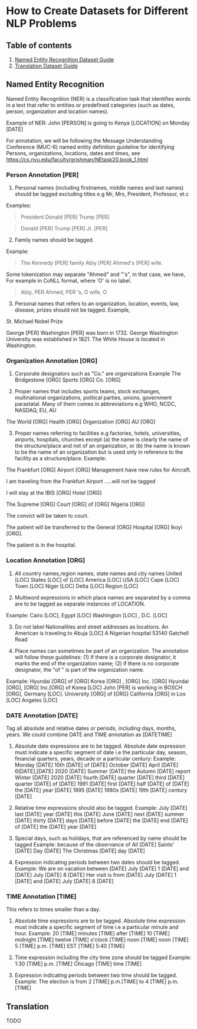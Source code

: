 # How to Create Datasets for Different NLP Problems

## Table of contents

1. [Named Entity Recognition Dataset Guide](#named-entity-recognition)
2. [Translation Dataset Guide](#Translation)


## Named Entity Recognition

Named Entity Recognition (NER) is a classification task that identifies words in a text that refer to entities or predefined categories (such as dates, person, organization and location names). 

Example of NER: John [PERSON] is going to Kenya [LOCATION] on Monday [DATE]

<use a diagram>

For annotation, we will be following the Message Understanding Conference (MUC-6) named entity definition guideline for identifying Persons, organizations, locations, dates and times, see https://cs.nyu.edu/faculty/grishman/NEtask20.book_1.html

### Person Annotation [PER]
1) Personal names (including firstnames, middle names and last names) should be tagged excluding titles e.g Mr, Mrs, President, Professor, et.c

Examples:

> President Donald [PER] Trump [PER]

> Donald [PER] Trump [PER] Jr. [PER]

2) Family names should be tagged.

Example:
 > The Kennedy [PER] family
 > Abiy [PER] Ahmed's [PER] wife. 

Some tokenization may separate "Ahmed" and "'s", in that case, we have, For example in CoNLL format, where 'O' is no label.

> Abiy, PER
> Ahmed, PER
> 's, O
> wife, O

3) Personal names that refers to an organization, location, events, law, disease, prizes should not be tagged. Example,

St. Michael
Nobel Prize

George [PER] Washington [PER] was born in 1732.
George Washington University was established in 1821.
The White House is located in Washington.


### Organization Annotation [ORG]
1) Corporate designators such as "Co." are organizations
Example
The Bridgestone [ORG] Sports [ORG] Co. [ORG]

2) Proper names that includes sports teams, stock exchanges, multinational organizations, political parties, unions, government parastatal. Many of them comes in abbreviations e.g WHO, NCDC, NASDAQ, EU, AU

The World [ORG] Health [ORG] Organization [ORG]
AU [ORG]

3) Proper names referring to facilities e.g factories, hotels, universities, airports, hospitals, churches except (a) the name is clearly the name of the structure/place and not of an organization, or (b) the name is known to be the name of an organization but is used only in reference to the facility as a structure/place. 
Example:

The Frankfurt [ORG] Airport [ORG] Management have new rules for Aircraft.

I am traveling from the Frankfurt Airport .....will not be tagged

I will stay at the IBIS [ORG] Hotel [ORG]

The Supreme [ORG] Court [ORG] of [ORG] Nigeria [ORG]

The convict will be taken to court.

The patient will be transferred to the General [ORG] Hospital [ORG] Ikoyi [ORG].

The patient is in the hospital.


### Location Annotation [ORG]

1) All country names,region names, state names and city names 
United [LOC] States [LOC] of [LOC] America [LOC]
USA [LOC]
Cape [LOC] Town [LOC]
Niger [LOC] Delta [LOC] Region [LOC]

2) Multiword expressions in which place names are separated by a comma are to be tagged as separate instances of LOCATION.

Example:
Cairo [LOC], Egypt [LOC]
Washington [LOC] , D.C. [LOC]

3) Do not label Nationalities and street addresses as locations.
 An American is traveling to Abuja [LOC]
 A Nigerian hospital
 53140 Gatchell Road

4) Place names can sometimes be part of an organization. The annotation will follow these guidelines: (1) If there is a corporate designator, it marks the end of the organization name; (2) if there is no corporate designator, the "of <place-name>" is part of the organization name.

Example:
Hyundai [ORG] of [ORG] Korea [ORG] , [ORG] Inc. [ORG]
Hyundai [ORG], [ORG] Inc.[ORG] of Korea [LOC]
John [PER] is working in BOSCH [ORG], Germany [LOC].
University [ORG] of [ORG] California [ORG] in Los [LOC] Angeles [LOC]



### DATE Annotation [DATE]
 Tag all absolute and relative dates or periods, including days, months, years. We could combine DATE and TIME annotation as [DATETIME]

1) Absolute date expressions are to be tagged. Absolute date expression must indicate a specific segment of date i.e the particular day, season, financial quarters, years, decade or a particular century:
Example:
Monday [DATE]
10th [DATE] of [DATE] October [DATE]
April [DATE] 6[DATE],[DATE] 2020 [DATE]
Summer [DATE]
the Autumn [DATE] report
Winter [DATE] 2020 [DATE]
fourth [DATE] quarter [DATE]
third [DATE] quarter [DATE] of [DATE] 1991 [DATE]
first [DATE] half [DATE] of [DATE] the [DATE] year [DATE]
1995 [DATE]
1980s [DATE] 
19th [DATE] century [DATE]

2) Relative time expressions should also be tagged.
Example:
July [DATE] last [DATE] year [DATE]
this [DATE] June [DATE]
next [DATE] summer [DATE]
thirty [DATE] days [DATE] before [DATE] the [DATE] end [DATE] of [DATE] the [DATE] year [DATE]

3) Special days, such as holidays, that are referenced by name should be tagged
Example:
because of the observance of All [DATE] Saints' [DATE] Day [DATE]
The Christmas [DATE] day [DATE]

4) Expression indicating periods between two dates should be tagged. 
Example:
We are on vacation between [DATE] July [DATE] 1 [DATE] and [DATE] July [DATE] 8 [DATE]
Her visit is from [DATE] July [DATE] 1 [DATE] and [DATE] July [DATE] 8 [DATE]


### TIME Annotation [TIME]
This refers to times smaller than a day.

1) Absolute time expressions are to be tagged. Absolute time expression must indicate a specific segment of time i.e a particular minute and hour. 
Example:
20 [TIME] minutes [TIME] after [TIME] 10 [TIME]
midnight [TIME] 
twelve [TIME]  o'clock [TIME]  noon [TIME] 
noon [TIME] 
5 [TIME] p.m. [TIME] EST [TIME]
5:40 [TIME]

2) Time expression including the city time zone should be tagged
Example:
1:30 [TIME] p.m. [TIME] Chicago [TIME] time [TIME]

3) Expression indicating periods between two time should be tagged. 
Example:
The election is from 2 [TIME] p.m.[TIME] to 4 [TIME] p.m. [TIME]


## Translation

TODO
